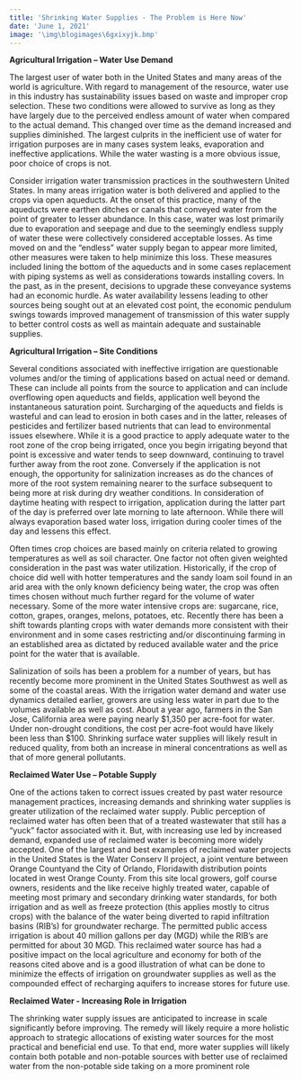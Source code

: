 ```yaml
---
title: 'Shrinking Water Supplies - The Problem is Here Now'
date: 'June 1, 2021'
image: '\img\blogimages\6gxixyjk.bmp'
---
```

**Agricultural Irrigation – Water Use Demand**

The largest user of water both in the United States and many areas of the world is agriculture. With regard to management of the resource, water use in this industry has sustainability issues based on waste and improper crop selection. These two conditions were allowed to survive as long as they have largely due to the perceived endless amount of water when compared to the actual demand. This changed over time as the demand increased and supplies diminished. The largest culprits in the inefficient use of water for irrigation purposes are in many cases system leaks, evaporation and ineffective applications. While the water wasting is a more obvious issue, poor choice of crops is not. 

Consider irrigation water transmission practices in the southwestern United States. In many areas irrigation water is both delivered and applied to the crops via open aqueducts. At the onset of this practice, many of the aqueducts were earthen ditches or canals that conveyed water from the point of greater to lesser abundance. In this case, water was lost primarily due to evaporation and seepage and due to the seemingly endless supply of water these were collectively considered acceptable losses. As time moved on and the “endless” water supply began to appear more limited, other measures were taken to help minimize this loss. These measures included lining the bottom of the aqueducts and in some cases replacement with piping systems as well as considerations towards installing covers. In the past, as in the present, decisions to upgrade these conveyance systems had an economic hurdle.  As water availability lessens leading to other sources being sought out at an elevated cost point, the economic pendulum swings towards improved management of transmission of this water supply to better control costs as well as maintain adequate and sustainable supplies. 

**Agricultural Irrigation – Site Conditions**

Several conditions associated with ineffective irrigation are questionable volumes and/or the timing of applications based on actual need or demand. These can include all points from the source to application and can include overflowing open aqueducts and fields, application well beyond the instantaneous saturation point. Surcharging of the aqueducts and fields is wasteful and can lead to erosion in both cases and in the latter, releases of pesticides and fertilizer based nutrients that can lead to environmental issues elsewhere. While it is a good practice to apply adequate water to the root zone of the crop being irrigated, once you begin irrigating beyond that point is excessive and water tends to seep downward, continuing to travel further away from the root zone. Conversely if the application is not enough, the opportunity for salinization increases as do the chances of more of the root system remaining nearer to the surface subsequent to being more at risk during dry weather conditions. In consideration of daytime heating with respect to irrigation, application during the latter part of the day is preferred over late morning to late afternoon. While there will always evaporation based water loss, irrigation during cooler times of the day and lessens this effect. 

Often times crop choices are based mainly on criteria related to growing temperatures as well as soil character. One factor not often given weighted consideration in the past was water utilization. Historically, if the crop of choice did well with hotter temperatures and the sandy loam soil found in an arid area with the only known deficiency being water, the crop was often times chosen without much further regard for the volume of water necessary. Some of the more water intensive crops are: sugarcane, rice, cotton, grapes, oranges, melons, potatoes, etc. Recently there has been a shift towards planting crops with water demands more consistent with their environment and in some cases restricting and/or discontinuing farming in an established area as dictated by reduced available water and the price point for the water that is available.

Salinization of soils has been a problem for a number of years, but has recently become more prominent in the United States Southwest as well as some of the coastal areas. With the irrigation water demand and water use dynamics detailed earlier, growers are using less water in part due to the volumes available as well as cost. About a year ago, farmers in the San Jose, California area were paying nearly $1,350 per acre-foot for water. Under non-drought conditions, the cost per acre-foot would have likely been less than $100. Shrinking surface water supplies will likely result in reduced quality, from both an increase in mineral concentrations as well as that of more general pollutants. 

**Reclaimed Water Use – Potable Supply**

One of the actions taken to correct issues created by past water resource management practices, increasing demands and shrinking water supplies is greater utilization of the reclaimed water supply. Public perception of reclaimed water has often been that of a treated wastewater that still has a “yuck” factor associated with it. But, with increasing use led by increased demand, expanded use of reclaimed water is becoming more widely accepted. One of the largest and best examples of reclaimed water projects in the United States is the Water Conserv II project, a joint venture between Orange Countyand the City of Orlando, Floridawith distribution points located in west Orange County.  From this site local growers, golf course owners, residents and the like receive highly treated water, capable of meeting most primary and secondary drinking water standards, for both irrigation and as well as freeze protection (this applies mostly to citrus crops) with the balance of the water being diverted to rapid infiltration basins (RIB’s) for groundwater recharge. The permitted public access irrigation is about 40 million gallons per day (MGD) while the RIB’s are permitted for about 30 MGD. This reclaimed water source has had a positive impact on the local agriculture and economy for both of the reasons cited above and is a good illustration of what can be done to minimize the effects of irrigation on groundwater supplies as well as the compounded effect of recharging aquifers to increase stores for future use.

**Reclaimed Water - Increasing Role in Irrigation**

The shrinking water supply issues are anticipated to increase in scale significantly before improving. The remedy will likely require a more holistic approach to strategic allocations of existing water sources for the most practical and beneficial end use.  To that end, more water supplies will likely contain both potable and non-potable sources with better use of reclaimed water from the non-potable side taking on a more prominent role